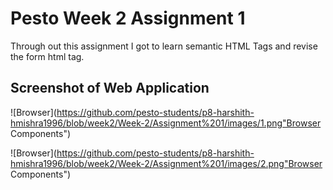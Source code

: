 # Pesto Week 2 Assignment 1

Through out this assignment I got to learn semantic HTML Tags and revise the form html tag.

## Screenshot of Web Application


![Browser](https://github.com/pesto-students/p8-harshith-hmishra1996/blob/week2/Week-2/Assignment%201/images/1.png"Browser Components")


![Browser](https://github.com/pesto-students/p8-harshith-hmishra1996/blob/week2/Week-2/Assignment%201/images/2.png"Browser Components")

